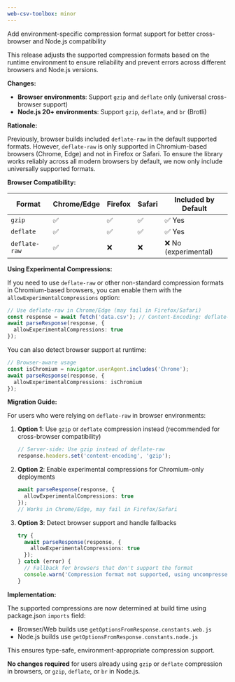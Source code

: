 ```yaml
---
web-csv-toolbox: minor
---
```


Add environment-specific compression format support for better cross-browser and Node.js compatibility

This release adjusts the supported compression formats based on the runtime environment to ensure reliability and prevent errors across different browsers and Node.js versions.

**Changes:**

- **Browser environments**: Support `gzip` and `deflate` only (universal cross-browser support)
- **Node.js 20+ environments**: Support `gzip`, `deflate`, and `br` (Brotli)

**Rationale:**

Previously, browser builds included `deflate-raw` in the default supported formats. However, `deflate-raw` is only supported in Chromium-based browsers (Chrome, Edge) and not in Firefox or Safari. To ensure the library works reliably across all modern browsers by default, we now only include universally supported formats.

**Browser Compatibility:**

| Format | Chrome/Edge | Firefox | Safari | Included by Default |
|--------|-------------|---------|--------|---------------------|
| `gzip` | ✅ | ✅ | ✅ | ✅ Yes |
| `deflate` | ✅ | ✅ | ✅ | ✅ Yes |
| `deflate-raw` | ✅ | ❌ | ❌ | ❌ No (experimental) |

**Using Experimental Compressions:**

If you need to use `deflate-raw` or other non-standard compression formats in Chromium-based browsers, you can enable them with the `allowExperimentalCompressions` option:

```typescript
// Use deflate-raw in Chrome/Edge (may fail in Firefox/Safari)
const response = await fetch('data.csv'); // Content-Encoding: deflate-raw
await parseResponse(response, {
  allowExperimentalCompressions: true
});
```

You can also detect browser support at runtime:

```typescript
// Browser-aware usage
const isChromium = navigator.userAgent.includes('Chrome');
await parseResponse(response, {
  allowExperimentalCompressions: isChromium
});
```

**Migration Guide:**

For users who were relying on `deflate-raw` in browser environments:

1. **Option 1**: Use `gzip` or `deflate` compression instead (recommended for cross-browser compatibility)
   ```typescript
   // Server-side: Use gzip instead of deflate-raw
   response.headers.set('content-encoding', 'gzip');
   ```

2. **Option 2**: Enable experimental compressions for Chromium-only deployments
   ```typescript
   await parseResponse(response, {
     allowExperimentalCompressions: true
   });
   // Works in Chrome/Edge, may fail in Firefox/Safari
   ```

3. **Option 3**: Detect browser support and handle fallbacks
   ```typescript
   try {
     await parseResponse(response, {
       allowExperimentalCompressions: true
     });
   } catch (error) {
     // Fallback for browsers that don't support the format
     console.warn('Compression format not supported, using uncompressed');
   }
   ```

**Implementation:**

The supported compressions are now determined at build time using package.json `imports` field:
- Browser/Web builds use `getOptionsFromResponse.constants.web.js`
- Node.js builds use `getOptionsFromResponse.constants.node.js`

This ensures type-safe, environment-appropriate compression support.

**No changes required** for users already using `gzip` or `deflate` compression in browsers, or `gzip`, `deflate`, or `br` in Node.js.
